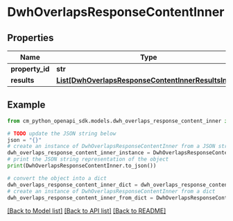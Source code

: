 # DwhOverlapsResponseContentInner


## Properties

Name | Type | Description | Notes
------------ | ------------- | ------------- | -------------
**property_id** | **str** |  | [optional] 
**results** | [**List[DwhOverlapsResponseContentInnerResultsInner]**](DwhOverlapsResponseContentInnerResultsInner.md) |  | [optional] 

## Example

```python
from cm_python_openapi_sdk.models.dwh_overlaps_response_content_inner import DwhOverlapsResponseContentInner

# TODO update the JSON string below
json = "{}"
# create an instance of DwhOverlapsResponseContentInner from a JSON string
dwh_overlaps_response_content_inner_instance = DwhOverlapsResponseContentInner.from_json(json)
# print the JSON string representation of the object
print(DwhOverlapsResponseContentInner.to_json())

# convert the object into a dict
dwh_overlaps_response_content_inner_dict = dwh_overlaps_response_content_inner_instance.to_dict()
# create an instance of DwhOverlapsResponseContentInner from a dict
dwh_overlaps_response_content_inner_from_dict = DwhOverlapsResponseContentInner.from_dict(dwh_overlaps_response_content_inner_dict)
```
[[Back to Model list]](../README.md#documentation-for-models) [[Back to API list]](../README.md#documentation-for-api-endpoints) [[Back to README]](../README.md)


